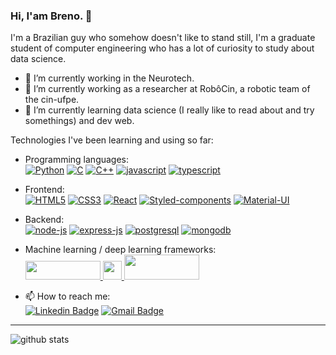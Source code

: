### Hi, I'am Breno. 👋

I'm a Brazilian guy who somehow doesn't like to stand still, I'm a graduate student of computer engineering who has a lot of curiosity to study about data science.
- 🔭 I’m currently working in the Neurotech. 
- 🔭 I’m currently working as a researcher at RobôCin, a robotic team of the cin-ufpe.
- 🌱 I’m currently learning data science (I really like to read about and try somethings) and dev web.
  <br />
 

Technologies I've been learning and using so far:
  - Programming languages:  <br />
    [![Python](https://img.shields.io/badge/Python-14354C?style=for-the-badge&logo=python&logoColor=white)](https://www.python.org/) 
    [![C](https://img.shields.io/badge/C-00599C?style=for-the-badge&logo=c&logoColor=white)](https://en.wikipedia.org/wiki/C_(programming_language)) 
    [![C++](https://img.shields.io/badge/C%2B%2B-00599C?style=for-the-badge&logo=c%2B%2B&logoColor=white)](https://en.wikipedia.org/wiki/C%2B%2B) 
    [![javascript](https://img.shields.io/badge/JavaScript-323330?style=for-the-badge&logo=javascript&logoColor=F7DF1E)](https://developer.mozilla.org/en-US/docs/Web/JavaScript) 
    [![typescript](https://img.shields.io/badge/TypeScript-007ACC?style=for-the-badge&logo=typescript&logoColor=white)](https://www.typescriptlang.org/) <br />

  - Frontend: <br />
    [![HTML5](https://img.shields.io/badge/HTML5-E34F26?style=for-the-badge&logo=html5&logoColor=white)](https://developer.mozilla.org/en-US/docs/Web/HTML/HTML5) 
    [![CSS3](https://img.shields.io/badge/CSS3-1572B6?style=for-the-badge&logo=css3&logoColor=white)](https://en.wikipedia.org/wiki/CSS#CSS_3) 
    [![React](https://img.shields.io/badge/React-20232A?style=for-the-badge&logo=react&logoColor=61DAFB)](https://reactjs.org/) 
    [![Styled-components](https://img.shields.io/badge/styled--components-DB7093?style=for-the-badge&logo=styled-components&logoColor=white)](https://styled-components.com/) 
    [![Material-UI](https://img.shields.io/badge/Material--UI-0081CB?style=for-the-badge&logo=material-ui&logoColor=white)](https://material-ui.com/) <br />
  - Backend: <br />
    [![node-js](https://img.shields.io/badge/Node.js-43853D?style=for-the-badge&logo=node.js&logoColor=white)](https://nodejs.org/en/) [![express-js](https://img.shields.io/badge/Express.js-404D59?style=for-the-badge)](https://expressjs.com/) [![postgresql](https://img.shields.io/badge/PostgreSQL-316192?style=for-the-badge&logo=postgresql&logoColor=white)](https://www.postgresql.org/)
    [![mongodb](https://img.shields.io/badge/MongoDB-4EA94B?style=for-the-badge&logo=mongodb&logoColor=white)](https://www.mongodb.com/) <br />

  - Machine learning / deep learning frameworks: <br />
    <a href= "https://pytorch.org/">
    <img src="https://upload.wikimedia.org/wikipedia/commons/thumb/9/96/Pytorch_logo.png/800px-Pytorch_logo.png" width="120" height="30" /> 
    </a>
    <a href = "https://keras.io/">
    <img src="https://upload.wikimedia.org/wikipedia/commons/thumb/a/ae/Keras_logo.svg/240px-Keras_logo.svg.png" width="30" height="30" />
    </a>
    <a href = "https://scikit-learn.org/">
    <img src="https://upload.wikimedia.org/wikipedia/commons/0/05/Scikit_learn_logo_small.svg" width="120" height="40" />
    </a>
    <br />

- 📫 How to reach me:  <br />
[![Linkedin Badge](https://img.shields.io/badge/-LinkedIn-blue?style=flat-square&logo=Linkedin&logoColor=white&link=https://www.linkedin.com/in/breno-cavalcanti/)](https://www.linkedin.com/in/breno-cavalcanti/)
[![Gmail Badge](https://img.shields.io/badge/-Gmail-c14438?style=flat-square&logo=Gmail&logoColor=white&link=mailto:breno.uc.cavalcanti@gmail.com)](mailto:breno.uc.cavalcanti@gmail.com)

---------------------------------------------------------------------------------------------------------------------------------------------------------------------------------

![github stats](https://github-readme-stats.vercel.app/api?username=breno-cavalcanti&show_icons=true)
